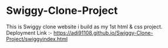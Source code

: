 # Swiggy-Clone-Project
This is Swiggy clone website i build as my 1st html &amp; css project.
Deployment Link :- https://adi91108.github.io/Swiggy-Clone-Project/swiggyindex.html
